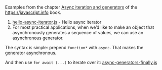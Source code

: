 Examples from the chapter [Async iteration and generators](https://javascript.info/async-iterators-generators) of the <https://javascript.info> book.

1. [hello-async-iterator.js](hello-async-iterator.js) - Hello async iterator
2. For most practical applications, when we’d like to make an object that asynchronously generates a sequence of values, we can use an asynchronous generator.

  The syntax is simple: prepend `function*` with `async`. That makes the generator asynchronous.

   And then use `for await (...)` to iterate over it: [async-generators-finally.js](async-generators-finally.js)
